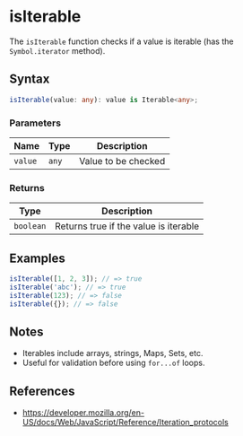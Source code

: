 # isIterable

The `isIterable` function checks if a value is iterable (has the `Symbol.iterator` method).

## Syntax

```typescript
isIterable(value: any): value is Iterable<any>;
```

### Parameters

| Name     | Type    | Description              |
|----------|---------|--------------------------|
| `value`  | `any`   | Value to be checked      |

### Returns

| Type      | Description                              |
|-----------|------------------------------------------|
| `boolean` | Returns true if the value is iterable     |

## Examples

```typescript
isIterable([1, 2, 3]); // => true
isIterable('abc'); // => true
isIterable(123); // => false
isIterable({}); // => false
```

## Notes

* Iterables include arrays, strings, Maps, Sets, etc.
* Useful for validation before using `for...of` loops.

## References

* https://developer.mozilla.org/en-US/docs/Web/JavaScript/Reference/Iteration_protocols